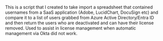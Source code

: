 This is a script that I created to take import a spreadsheet that contained usernames from a SaaS application (Adobe, LucidChart, DocuSign etc) and compare it to a list of users grabbed from Azure Active Directory/Entra ID and then return the users who are deactivated and can have their license removed. Used to assist in license management when automatic management via Okta did not work.
